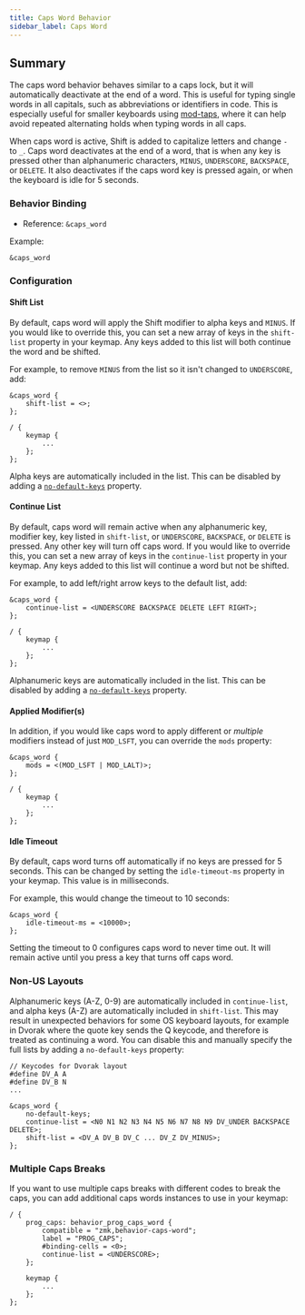 ```yaml
---
title: Caps Word Behavior
sidebar_label: Caps Word
---
```


## Summary

The caps word behavior behaves similar to a caps lock, but it will automatically deactivate at the end of a word. This is useful for typing single words in all capitals, such as abbreviations or identifiers in code. This is especially useful for smaller keyboards using [mod-taps](/docs/behaviors/mod-tap), where it can help avoid repeated alternating holds when typing words in all caps.

When caps word is active, Shift is added to capitalize letters and change `-` to `_`. Caps word deactivates at the end of a word, that is when any key is pressed other than alphanumeric characters, `MINUS`, `UNDERSCORE`, `BACKSPACE`, or `DELETE`. It also deactivates if the caps word key is pressed again, or when the keyboard is idle for 5 seconds.

### Behavior Binding

- Reference: `&caps_word`

Example:

```
&caps_word
```

### Configuration

#### Shift List

By default, caps word will apply the Shift modifier to alpha keys and `MINUS`. If you would like to override this, you can set a new array of keys in the `shift-list` property in your keymap. Any keys added to this list will both continue the word and be shifted.

For example, to remove `MINUS` from the list so it isn't changed to `UNDERSCORE`, add:

```
&caps_word {
    shift-list = <>;
};

/ {
    keymap {
        ...
    };
};
```

Alpha keys are automatically included in the list. This can be disabled by adding a [`no-default-keys`](#non-us-layouts) property.

#### Continue List

By default, caps word will remain active when any alphanumeric key, modifier key, key listed in `shift-list`, or `UNDERSCORE`, `BACKSPACE`, or `DELETE` is pressed. Any other key will turn off caps word. If you would like to override this, you can set a new array of keys in the `continue-list` property in your keymap. Any keys added to this list will continue a word but not be shifted.

For example, to add left/right arrow keys to the default list, add:

```
&caps_word {
    continue-list = <UNDERSCORE BACKSPACE DELETE LEFT RIGHT>;
};

/ {
    keymap {
        ...
    };
};
```

Alphanumeric keys are automatically included in the list. This can be disabled by adding a [`no-default-keys`](#non-us-layouts) property.

#### Applied Modifier(s)

In addition, if you would like caps word to apply different or _multiple_ modifiers instead of just `MOD_LSFT`, you can override the `mods` property:

```
&caps_word {
    mods = <(MOD_LSFT | MOD_LALT)>;
};

/ {
    keymap {
        ...
    };
};
```

#### Idle Timeout

By default, caps word turns off automatically if no keys are pressed for 5 seconds. This can be changed by setting the `idle-timeout-ms` property in your keymap. This value is in milliseconds.

For example, this would change the timeout to 10 seconds:

```
&caps_word {
    idle-timeout-ms = <10000>;
};
```

Setting the timeout to 0 configures caps word to never time out. It will remain active until you press a key that turns off caps word.

### Non-US Layouts

Alphanumeric keys (A-Z, 0-9) are automatically included in `continue-list`, and alpha keys (A-Z) are automatically included in `shift-list`. This may result in unexpected behaviors for some OS keyboard layouts, for example in Dvorak where the quote key sends the Q keycode, and therefore is treated as continuing a word. You can disable this and manually specify the full lists by adding a `no-default-keys` property:

```
// Keycodes for Dvorak layout
#define DV_A A
#define DV_B N
...

&caps_word {
    no-default-keys;
    continue-list = <N0 N1 N2 N3 N4 N5 N6 N7 N8 N9 DV_UNDER BACKSPACE DELETE>;
    shift-list = <DV_A DV_B DV_C ... DV_Z DV_MINUS>;
};
```

### Multiple Caps Breaks

If you want to use multiple caps breaks with different codes to break the caps, you can add additional caps words instances to use in your keymap:

```
/ {
    prog_caps: behavior_prog_caps_word {
        compatible = "zmk,behavior-caps-word";
        label = "PROG_CAPS";
        #binding-cells = <0>;
        continue-list = <UNDERSCORE>;
    };

    keymap {
        ...
    };
};
```
